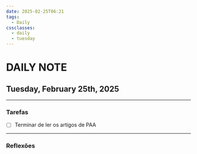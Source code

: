 ```yaml
---
date: 2025-02-25T06:21
tags:
  - Daily
cssclasses:
  - daily
  - tuesday
---
```

# DAILY NOTE
## Tuesday, February 25th, 2025
***
### Tarefas
- [ ] Terminar de ler os artigos de PAA
***
### Reflexões
